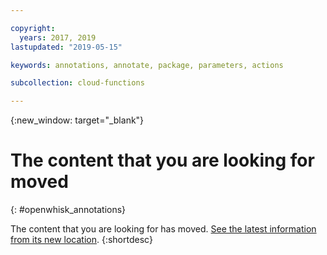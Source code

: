 ```yaml
---

copyright:
  years: 2017, 2019
lastupdated: "2019-05-15"

keywords: annotations, annotate, package, parameters, actions

subcollection: cloud-functions

---
```


{:new_window: target="_blank"}
# The content that you are looking for moved
{: #openwhisk_annotations}

The content that you are looking for has moved. [See the latest information from its new location](/docs/openwhisk?topic=cloud-functions-annotations).
{:shortdesc}
